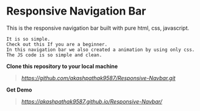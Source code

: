 # Responsive Navigation Bar
This is the responsive navigation bar built with pure html, css, javascript.
```
It is so simple.
Check out this If you are a beginner.
In this navigation bar we also created a animation by using only css.
The JS code is so simple and clean.
```
**Clone this repository to your local machine**
> _https://github.com/akashpathak9587/Responsive-Navbar.git_
> 
**Get Demo**
> _https://akashpathak9587.github.io/Responsive-Navbar/_
